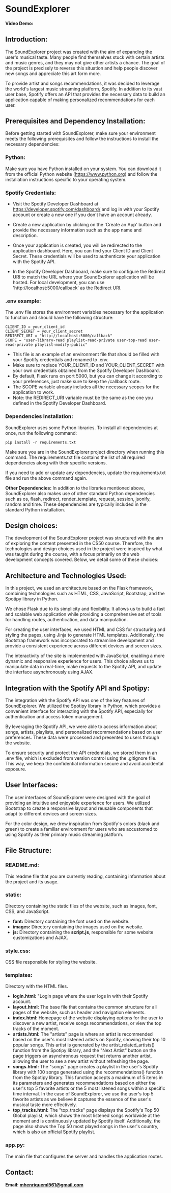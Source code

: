 # SoundExplorer
#### Video Demo:  <URL HERE>
## Introduction:
The SoundExplorer project was created with the aim of expanding the user's musical taste. Many people find themselves stuck with certain artists and music genres, and they may not give other artists a chance. The goal of the project is precisely to reverse this situation and help people discover new songs and appreciate this art form more.

To provide artist and songs recommendations, it was decided to leverage the world's largest music streaming platform, Spotify. In addition to its vast user base, Spotify offers an API that provides the necessary data to build an application capable of making personalized recommendations for each user. 

## Prerequisites and Dependency Installation:
Before getting started with SoundExplorer, make sure your environment meets the following prerequisites and follow the instructions to install the necessary dependencies:

### <strong>Python:</strong> 
Make sure you have Python installed on your system. You can download it from the official Python website (https://www.python.org) and follow the installation instructions specific to your operating system.
### <strong>Spotify Credentials:</strong>
- Visit the Spotify Developer Dashboard at https://developer.spotify.com/dashboard/ and log in with your Spotify account or create a new one if you don't have an account already.
- Create a new application by clicking on the 'Create an App' button and provide the necessary information such as the app name and description.
- Once your application is created, you will be redirected to the application dashboard. Here, you can find your Client ID and Client Secret. These credentials will be used to authenticate your application with the Spotify API.

- In the Spotify Developer Dashboard, make sure to configure the Redirect URI to match the URL where your SoundExplorer application will be hosted. For local development, you can use 'http://localhost:5000/callback' as the Redirect URI.

### <strong>.env example:</strong> 
The .env file stores the environment variables necessary for the application to function and should have the following structure:
```
CLIENT_ID = your_client_id
CLIENT_SECRET = your_client_secret
REDIRECT_URI = "http://localhost:5000/callback"
SCOPE = "user-library-read playlist-read-private user-top-read user-read-private playlist-modify-public"
```
- This file is an example of an environment file that should be filled with your Spotify credentials and renamed to .env. 
- Make sure to replace YOUR_CLIENT_ID and YOUR_CLIENT_SECRET with your own credentials obtained from the Spotify Developer Dashboard. <br>
- By default, Flask runs on port 5000, but you can change it according to your preferences, just make sure to keep the /callback route. <br>
- The SCOPE variable already includes all the necessary scopes for the application to work. <br>
- Note: the REDIRECT_URI variable must be the same as the one you defined in the Spotify Developer Dashboard.

### <strong>Dependencies Installation:</strong>
SoundExplorer uses some Python libraries. To install all dependencies at once, run the following command:

```
pip install -r requirements.txt
```
Make sure you are in the SoundExplorer project directory when running this command. The requirements.txt file contains the list of all required dependencies along with their specific versions.

If you need to add or update any dependencies, update the requirements.txt file and run the above command again.

<strong>Other Dependencies:</strong> In addition to the libraries mentioned above, SoundExplorer also makes use of other standard Python dependencies such as os, flash, redirect, render_template, request, session, jsonify, random and time. These dependencies are typically included in the standard Python installation.
## Design choices:

The development of the SoundExplorer project was structured with the aim of exploring the content presented in the CS50 course. Therefore, the technologies and design choices used in the project were inspired by what was taught during the course, with a focus primarily on the web development concepts covered.
Below, we detail some of these choices:

## Architecture and Technologies Used:
In this project, we used an architecture based on the Flask framework, combining technologies such as HTML, CSS, JavaScript, Bootstrap, and the Spotipy library in Python.

We chose Flask due to its simplicity and flexibility. It allows us to build a fast and scalable web application while providing a comprehensive set of tools for handling routes, authentication, and data manipulation.

For creating the user interfaces, we used HTML and CSS for structuring and styling the pages, using Jinja to generate HTML templates. Additionally, the Bootstrap framework was incorporated to streamline development and provide a consistent experience across different devices and screen sizes.

The interactivity of the site is implemented with JavaScript, enabling a more dynamic and responsive experience for users. This choice allows us to manipulate data in real-time, make requests to the Spotify API, and update the interface asynchronously using AJAX.

## Integration with the Spotify API and Spotipy:
The integration with the Spotify API was one of the key features of SoundExplorer. We utilized the Spotipy library in Python, which provides a convenient interface for interacting with the Spotify API, especially for authentication and access token management.

By leveraging the Spotify API, we were able to access information about songs, artists, playlists, and personalized recommendations based on user preferences. These data were processed and presented to users through the website.

To ensure security and protect the API credentials, we stored them in an .env file, which is excluded from version control using the .gitignore file. This way, we keep the confidential information secure and avoid accidental exposure.

## User Interfaces:
The user interfaces of SoundExplorer were designed with the goal of providing an intuitive and enjoyable experience for users. We utilized Bootstrap to create a responsive layout and reusable components that adapt to different devices and screen sizes.

For the color design, we drew inspiration from Spotify's colors (black and green) to create a familiar environment for users who are accustomed to using Spotify as their primary music streaming platform.

## File Structure:

### <strong>README.md:</strong> 
This readme file that you are currently reading, containing information about the project and its usage.

### <strong>static: </strong>
Directory containing the static files of the website, such as images, font, CSS, and JavaScript.
- <strong>font:</strong> Directory containing the font used on the website. 
- <strong>images:</strong> Directory containing the images used on the website. 
- <strong>js:</strong> Directory containing the <strong>script.js</strong>, responsible for some website customizations and AJAX. 
### <strong>style.css</strong>:
CSS file responsible for styling the website.

### <strong>templates:</strong>
Directory with the HTML files.
- <strong>login.html:</strong> "Login page where the user logs in with their Spotify account. 
- <strong>layout.html:</strong> The base file that contains the common structure for all pages of the website, such as header and navigation elements. 
- <strong> index.html: </strong> Homepage of the website displaying options for the user to discover a new artist, receive songs recommendations, or view the top tracks of the moment. 
- <strong>artists.html:</strong> The "artists" page is where an artist is recommended based on the user's most listened artists on Spotify, showing their top 10 popular songs. This artist is generated by the artist_related_artists() function from the Spotipy library, and the "Next Artist" button on the page triggers an asynchronous request that returns another artist, allowing the user to see a new artist without refreshing the page. 
- <strong>songs.html:</strong> The "songs" page creates a playlist in the user's Spotify library with 100 songs generated using the recommendations() function from the Spotipy library. This function accepts a maximum of 5 items in its parameters and generates recommendations based on either the user's top 5 favorite artists or the 5 most listened songs within a specific time interval. In the case of SoundExplorer, we use the user's top 5 favorite artists as we believe it captures the essence of the user's musical taste more effectively. 
- <strong>top_tracks.html:</strong> The "top_tracks" page displays the Spotify's Top 50 Global playlist, which shows the most listened songs worldwide at the moment and is continuously updated by Spotify itself. Additionally, the page also shows the Top 50 most played songs in the user's country, which is also an official Spotify playlist. 

### <strong>app.py:</strong>
The main file that configures the server and handles the application routes.

## Contact:
<strong>Email: mhenriqueml561@gmail.com</strong>